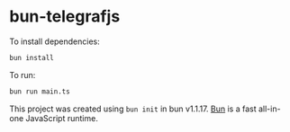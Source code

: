 # bun-telegrafjs

To install dependencies:

```bash
bun install
```

To run:

```bash
bun run main.ts
```

This project was created using `bun init` in bun v1.1.17. [Bun](https://bun.sh) is a fast all-in-one JavaScript runtime.
